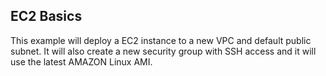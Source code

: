 ## EC2 Basics
This example will deploy a EC2 instance to a new VPC and default public subnet. It will also create a new security group with SSH access and it will use the latest AMAZON Linux AMI.